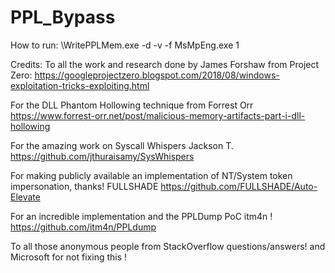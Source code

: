 # PPL_Bypass
 How to run: \WritePPLMem.exe -d -v -f MsMpEng.exe 1

Credits:
To all the work and research done by James Forshaw from Project Zero: https://googleprojectzero.blogspot.com/2018/08/windows-exploitation-tricks-exploiting.html


For the DLL Phantom Hollowing technique from Forrest Orr
https://www.forrest-orr.net/post/malicious-memory-artifacts-part-i-dll-hollowing

For the amazing work on Syscall Whispers Jackson T.  https://github.com/jthuraisamy/SysWhispers

For making publicly available an implementation of NT/System token impersonation, thanks! FULLSHADE 
https://github.com/FULLSHADE/Auto-Elevate

For an incredible implementation and the PPLDump PoC itm4n !
https://github.com/itm4n/PPLdump


To all those anonymous people from StackOverflow questions/answers!
and Microsoft for not fixing this !
